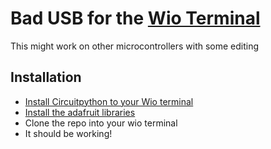 # Bad USB for the [Wio Terminal](https://www.seeedstudio.com/Wio-Terminal-p-4509.html)
This might work on other microcontrollers with some editing

## Installation
- [Install Circuitpython to your Wio terminal](https://wiki.seeedstudio.com/Wio-Terminal-CircuitPython/)
- [Install the adafruit libraries](https://circuitpython.org/libraries)
- Clone the repo into your wio terminal
- It should be working! 
